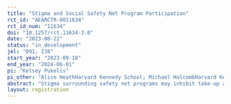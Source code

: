 ```yaml
---
title: "Stigma and Social Safety Net Program Participation"
rct_id: "AEARCTR-0011634"
rct_id_num: "11634"
doi: "10.1257/rct.11634-3.0"
date: "2023-08-22"
status: "in_development"
jel: "D91, I38"
start_year: "2023-09-18"
end_year: "2024-06-01"
pi: "Kelsey Pukelis"
pi_other: "Alice HeathHarvard Kennedy School; Michael HolcombHarvard Kennedy School"
abstract: "Stigma surrounding safety net programs may inhibit take-up among eligibles (Moffitt 1983; Currie 2006) and impose utility costs on individuals already receiving benefits (Kleven & Kopczuk; Anders & Rafkin 2022). In this project, we conduct a survey experiment to investigate the nature of stigma associated with the Supplemental Nutrition Assistance Program (SNAP or food stamps). We collect respondents’ attitudes about SNAP and perceived judgement of SNAP status among different social groups. We compare individuals’ perceptions about social judgments to the full distribution of respondents’ attitudes to see if perceptions are accurate, particularly for low-income respondents who may be eligible for SNAP. In addition, we test interventions that either reframe SNAP benefits as a tool for economic mobility or inform respondents that one household’s participation decision will not affect whether others can receive benefits. We will measure the effect of the interventions on indices of survey responses describing the degree of stigma perceived by potential recipients and stigmatizing attitudes held by the general population. We will also measure the effect of the intervention on a relevant action: filling out a SNAP eligibility screener. Our study will contribute to the literature on stigma and take-up of safety net programs, focusing on the application decision margin for a highly stigmatized program."
layout: registration
---
```


